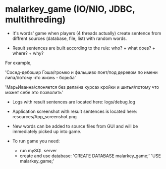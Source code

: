 # malarkey_game  (IO/NIO, JDBC, multithreding)
- It's words' game when players (4 threads actually) create sentence from diffrent sources (database, file, list) with random words. 

- Result sentences are built according to the rule: who? + what does? + where? + why?

For example, 

'Сосед-дебошир Гоша/громко и фальшиво поет/под деревом по имени липа/потому что жизнь - борьба'

'МарьИванна/слоняется без дела/на курсах кройки и шитья/потому что может себе это позволить'

- Logs with result sentences are located here: logs/debug.log
- Application screenshot with result sentences is located here: resources/App_screenshot.png
- New words can be added to source files from GUI and will be immediately picked up into game.

- To run game you need:
   - run mySQL server
   - create and use database: 'CREATE DATABASE malarkey_game;'    'USE malarkey_game;'
